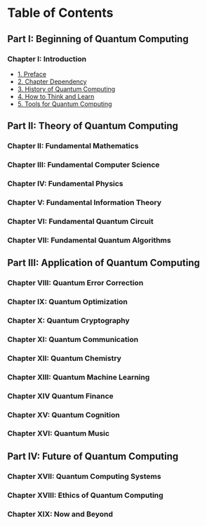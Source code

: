 # Table of Contents

## Part I: Beginning of Quantum Computing

### Chapter I: Introduction

* [1. Preface](.\chapter_1\1_preface.md)
* [2. Chapter Dependency]()
* [3. History of Quantum Computing]()
* [4. How to Think and Learn]()
* [5. Tools for Quantum Computing]()

## Part II: Theory of Quantum Computing

### Chapter II: Fundamental Mathematics

### Chapter III: Fundamental Computer Science

### Chapter IV: Fundamental Physics

### Chapter V: Fundamental Information Theory

### Chapter VI: Fundamental Quantum Circuit

### Chapter VII: Fundamental Quantum Algorithms

## Part III: Application of Quantum Computing

### Chapter VIII: Quantum Error Correction

### Chapter IX: Quantum Optimization

### Chapter X: Quantum Cryptography

### Chapter XI: Quantum Communication

### Chapter XII: Quantum Chemistry

### Chapter XIII: Quantum Machine Learning

### Chapter XIV Quantum Finance

### Chapter XV: Quantum Cognition

### Chapter XVI: Quantum Music

## Part IV: Future of Quantum Computing

### Chapter XVII: Quantum Computing Systems

### Chapter XVIII: Ethics of Quantum Computing

### Chapter XIX: Now and Beyond

